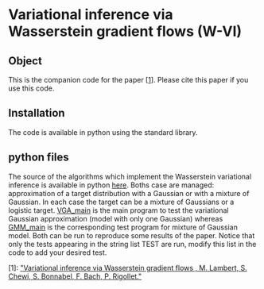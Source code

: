 # Variational inference via Wasserstein gradient flows (W-VI)

## Object

This is the companion code for the paper \[[1][4]\]. Please cite this paper if you use this code.  

## Installation
The code is available in python using the standard library. 

## python files
The source of the algorithms which implement the Wasserstein variational inference is available in python [here][0]. Boths case are managed: approximation of a target distribution with a Gaussian or with a mixture of Gaussian. In each case the target can be a mixture of Gaussians or a logistic target. [VGA_main][1] is the main program to test the variational Gaussian approximation (model with only one Gaussian) whereas [GMM_main][2] is the corresponding test program for mixture of Gaussian model. Both can be run to reproduce some results of the paper. Notice that only the tests appearing in the string list TEST are run, modify this list in the code to add your desired test. 

[0]: ./Core
[1]: ./VGA_main.py
[2]: ./GMM_main.py
[4]: ...

\[1\]: ["Variational inference via Wasserstein gradient flows , M. Lambert, S. Chewi, S. Bonnabel, F. Bach, P. Rigollet."][4] 
